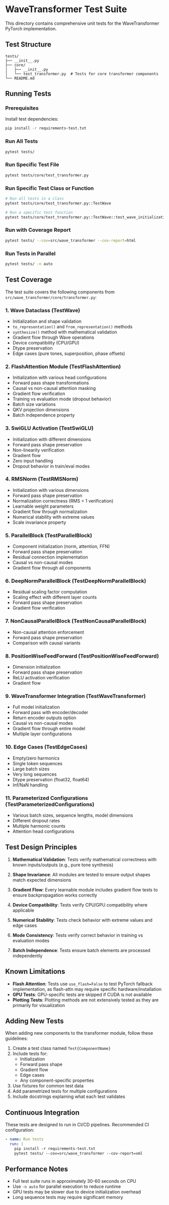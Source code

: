 # WaveTransformer Test Suite

This directory contains comprehensive unit tests for the WaveTransformer PyTorch implementation.

## Test Structure

```
tests/
├── __init__.py
├── core/
│   ├── __init__.py
│   └── test_transformer.py  # Tests for core transformer components
└── README.md
```

## Running Tests

### Prerequisites

Install test dependencies:
```bash
pip install -r requirements-test.txt
```

### Run All Tests

```bash
pytest tests/
```

### Run Specific Test File

```bash
pytest tests/core/test_transformer.py
```

### Run Specific Test Class or Function

```bash
# Run all tests in a class
pytest tests/core/test_transformer.py::TestWave

# Run a specific test function
pytest tests/core/test_transformer.py::TestWave::test_wave_initialization
```

### Run with Coverage Report

```bash
pytest tests/ --cov=src/wave_transformer --cov-report=html
```

### Run Tests in Parallel

```bash
pytest tests/ -n auto
```

## Test Coverage

The test suite covers the following components from `src/wave_transformer/core/transformer.py`:

### 1. Wave Dataclass (TestWave)
- Initialization and shape validation
- `to_representation()` and `from_representation()` methods
- `synthesize()` method with mathematical validation
- Gradient flow through Wave operations
- Device compatibility (CPU/GPU)
- Dtype preservation
- Edge cases (pure tones, superposition, phase offsets)

### 2. FlashAttention Module (TestFlashAttention)
- Initialization with various head configurations
- Forward pass shape transformations
- Causal vs non-causal attention masking
- Gradient flow verification
- Training vs evaluation mode (dropout behavior)
- Batch size variations
- QKV projection dimensions
- Batch independence property

### 3. SwiGLU Activation (TestSwiGLU)
- Initialization with different dimensions
- Forward pass shape preservation
- Non-linearity verification
- Gradient flow
- Zero input handling
- Dropout behavior in train/eval modes

### 4. RMSNorm (TestRMSNorm)
- Initialization with various dimensions
- Forward pass shape preservation
- Normalization correctness (RMS = 1 verification)
- Learnable weight parameters
- Gradient flow through normalization
- Numerical stability with extreme values
- Scale invariance property

### 5. ParallelBlock (TestParallelBlock)
- Component initialization (norm, attention, FFN)
- Forward pass shape preservation
- Residual connection implementation
- Causal vs non-causal modes
- Gradient flow through all components

### 6. DeepNormParallelBlock (TestDeepNormParallelBlock)
- Residual scaling factor computation
- Scaling effect with different layer counts
- Forward pass shape preservation
- Gradient flow verification

### 7. NonCausalParallelBlock (TestNonCausalParallelBlock)
- Non-causal attention enforcement
- Forward pass shape preservation
- Comparison with causal variants

### 8. PositionWiseFeedForward (TestPositionWiseFeedForward)
- Dimension initialization
- Forward pass shape preservation
- ReLU activation verification
- Gradient flow

### 9. WaveTransformer Integration (TestWaveTransformer)
- Full model initialization
- Forward pass with encoder/decoder
- Return encoder outputs option
- Causal vs non-causal modes
- Gradient flow through entire model
- Multiple layer configurations

### 10. Edge Cases (TestEdgeCases)
- Empty/zero harmonics
- Single token sequences
- Large batch sizes
- Very long sequences
- Dtype preservation (float32, float64)
- Inf/NaN handling

### 11. Parameterized Configurations (TestParameterizedConfigurations)
- Various batch sizes, sequence lengths, model dimensions
- Different dropout rates
- Multiple harmonic counts
- Attention head configurations

## Test Design Principles

1. **Mathematical Validation**: Tests verify mathematical correctness with known inputs/outputs (e.g., pure tone synthesis)

2. **Shape Invariance**: All modules are tested to ensure output shapes match expected dimensions

3. **Gradient Flow**: Every learnable module includes gradient flow tests to ensure backpropagation works correctly

4. **Device Compatibility**: Tests verify CPU/GPU compatibility where applicable

5. **Numerical Stability**: Tests check behavior with extreme values and edge cases

6. **Mode Consistency**: Tests verify correct behavior in training vs evaluation modes

7. **Batch Independence**: Tests ensure batch elements are processed independently

## Known Limitations

- **Flash Attention**: Tests use `use_flash=False` to test PyTorch fallback implementation, as flash-attn may require specific hardware/installation
- **GPU Tests**: GPU-specific tests are skipped if CUDA is not available
- **Plotting Tests**: Plotting methods are not extensively tested as they are primarily for visualization

## Adding New Tests

When adding new components to the transformer module, follow these guidelines:

1. Create a test class named `Test{ComponentName}`
2. Include tests for:
   - Initialization
   - Forward pass shape
   - Gradient flow
   - Edge cases
   - Any component-specific properties
3. Use fixtures for common test data
4. Add parametrized tests for multiple configurations
5. Include docstrings explaining what each test validates

## Continuous Integration

These tests are designed to run in CI/CD pipelines. Recommended CI configuration:

```yaml
- name: Run tests
  run: |
    pip install -r requirements-test.txt
    pytest tests/ --cov=src/wave_transformer --cov-report=xml
```

## Performance Notes

- Full test suite runs in approximately 30-60 seconds on CPU
- Use `-n auto` for parallel execution to reduce runtime
- GPU tests may be slower due to device initialization overhead
- Long sequence tests may require significant memory

